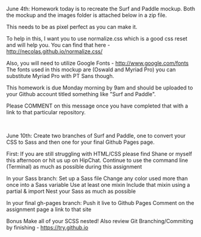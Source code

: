 June 4th:
Homework today is to recreate the Surf and Paddle mockup. Both the mockup and the images folder is attached below in a zip file.

This needs to be as pixel perfect as you can make it.

To help in this, I want you to use normalize.css which is a good css reset and will help you. 
You can find that here - http://necolas.github.io/normalize.css/

Also, you will need to utilize Google Fonts - http://www.google.com/fonts
The fonts used in this mockup are (Oswald and Myriad Pro) you can substitute Myriad Pro with PT Sans though.

This homework is due Monday morning by 9am and should be uploaded to your Github account titled something like "Surf and Paddle".

Please COMMENT on this message once you have completed that with a link to that particular repository.

<br>

June 10th: 
Create two branches of Surf and Paddle, one to convert your CSS to Sass and then one for your final Github Pages page.

First:
If you are still struggling with HTML/CSS please find Shane or myself this afternoon or hit us up on HipChat.
Continue to use the command line (Terminal) as much as possible during this assignment

In your Sass branch:
Set up a Sass file
Change any color used more than once into a Sass variable
Use at least one mixin
Include that mixin using a partial & import
Nest your Sass as much as possible

In your final gh-pages branch:
Push it live to Github Pages
Comment on the assignment page a link to that site

Bonus
Make all of your SCSS nested!
Also review Git Branching/Commiting by finishing - https://try.github.io

